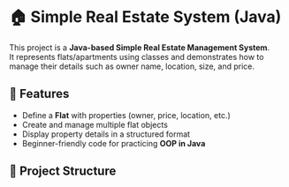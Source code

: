 # 🏠 Simple Real Estate System (Java)

This project is a **Java-based Simple Real Estate Management System**.  
It represents flats/apartments using classes and demonstrates how to manage their details such as owner name, location, size, and price.  

## 🚀 Features
- Define a **Flat** with properties (owner, price, location, etc.)  
- Create and manage multiple flat objects  
- Display property details in a structured format  
- Beginner-friendly code for practicing **OOP in Java**

## 📂 Project Structure
